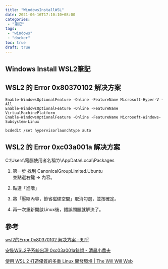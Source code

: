 ```yaml
---
title: "WindowsInstallWSL"
date: 2021-06-16T17:10:10+08:00
categories:
 - "筆記"
tags:
 - "windows"
 - "docker"
toc: true
draft: true
---
```


## Windows Install WSL2筆記
<!-- 簡介 -->
<!--more-->

## WSL2 的 Error 0x80370102 解决方案

```
Enable-WindowsOptionalFeature -Online -FeatureName Microsoft-Hyper-V -All
Enable-WindowsOptionalFeature -Online -FeatureName VirtualMachinePlatform
Enable-WindowsOptionalFeature -Online -FeatureName Microsoft-Windows-Subsystem-Linux
```

```
bcdedit /set hypervisorlaunchtype auto
```

## WSL2 的 Error 0xc03a001a 解决方案

C:\Users\電腦使用者名稱ㄌ\AppData\Local\Packages

1. 第一步 找到  CanonicalGroupLimited.Ubuntu<br>
   並點選右鍵 -> 內容。

2. 點選「進階」

3. 將「壓縮內容，節省磁碟空間」取消勾選，並按確定。

4. 再一次重新開啟Linux後，錯誤問題就解決了。




## 參考

[wsl2的Error 0x80370102 解决方案 - 知乎](https://zhuanlan.zhihu.com/p/147233604)

[安裝WSL2子系統出現 0xc03a001a錯誤 - 清晨小農夫](https://rdfarm.net/wsl2-error-0xc03a001a/)

[使用 WSL 2 打造優質的多重 Linux 開發環境 | The Will Will Web](https://blog.miniasp.com/post/2020/07/26/Multiple-Linux-Dev-Environment-build-on-WSL-2)

